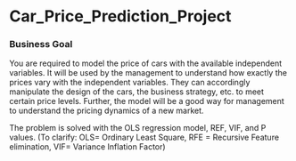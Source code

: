 # Car_Price_Prediction_Project
### Business Goal
You are required to model the price of cars with the available independent variables. It will be used by the management to understand how exactly the prices vary with the independent variables. They can accordingly manipulate the design of the cars, the business strategy, etc. to meet certain price levels. Further, the model will be a good way for management to understand the pricing dynamics of a new market.

The problem is solved with the OLS regression model, REF, VIF, and P values.
(To clarify: OLS= Ordinary Least Square, RFE = Recursive Feature elimination, VIF= Variance Inflation Factor)
